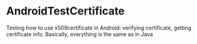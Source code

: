 AndroidTestCertificate
======================

Testing how to use x509certificate in Android: verifying certificate, getting certificate info. Basically, everything is the same as in Java

